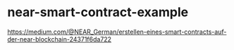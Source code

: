 # near-smart-contract-example

https://medium.com/@NEAR_German/erstellen-eines-smart-contracts-auf-der-near-blockchain-24371f6da722